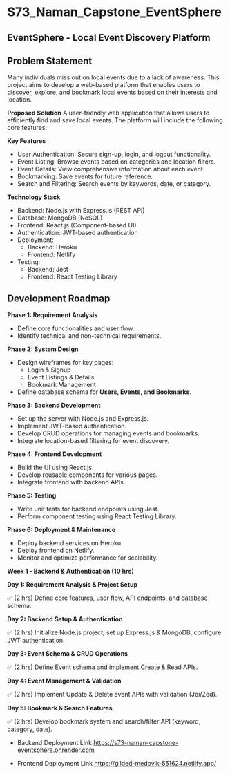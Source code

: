 # S73_Naman_Capstone_EventSphere

## EventSphere - Local Event Discovery Platform
## **Problem Statement** 

Many individuals miss out on local events due to a lack of awareness. This project aims to develop a web-based platform that enables users to discover, explore, and bookmark local events based on their interests and location.

**Proposed Solution**
A user-friendly web application that allows users to efficiently find and save local events. The platform will include the following core features:

**Key Features**

- User Authentication: Secure sign-up, login, and logout functionality.
- Event Listing: Browse events based on categories and location filters.
- Event Details: View comprehensive information about each event.
- Bookmarking: Save events for future reference.
- Search and Filtering: Search events by keywords, date, or category.

**Technology Stack**

- Backend: Node.js with Express.js (REST API)
- Database: MongoDB (NoSQL)
- Frontend: React.js (Component-based UI)
- Authentication: JWT-based authentication
- Deployment:
  - Backend: Heroku
  - Frontend: Netlify
- Testing:
  - Backend: Jest
  - Frontend: React Testing Library


## Development Roadmap
**Phase 1: Requirement Analysis**
- Define core functionalities and user flow.
- Identify technical and non-technical requirements.

**Phase 2: System Design**
- Design wireframes for key pages:
  - Login & Signup
  - Event Listings & Details
  - Bookmark Management
- Define database schema for **Users, Events, and Bookmarks**.

**Phase 3: Backend Development**
- Set up the server with Node.js and Express.js.
- Implement JWT-based authentication.
- Develop CRUD operations for managing events and bookmarks.
- Integrate location-based filtering for event discovery.

**Phase 4: Frontend Development**
- Build the UI using React.js.
- Develop reusable components for various pages.
- Integrate frontend with backend APIs.

**Phase 5: Testing**
- Write unit tests for backend endpoints using Jest.
- Perform component testing using React Testing Library.

**Phase 6: Deployment & Maintenance**
- Deploy backend services on Heroku.
- Deploy frontend on Netlify.
- Monitor and optimize performance for scalability.


**Week 1 - Backend & Authentication (10 hrs)**

**Day 1: Requirement Analysis & Project Setup** 

✅ (2 hrs) Define core features, user flow, API endpoints, and database schema.

**Day 2: Backend Setup & Authentication**

✅ (2 hrs) Initialize Node.js project, set up Express.js & MongoDB, configure JWT authentication.

**Day 3: Event Schema & CRUD Operations**

✅ (2 hrs) Define Event schema and implement Create & Read APIs.

**Day 4: Event Management & Validation**

✅ (2 hrs) Implement Update & Delete event APIs with validation (Joi/Zod).

**Day 5: Bookmark & Search Features**

✅ (2 hrs) Develop bookmark system and search/filter API (keyword, category, date).



- Backend Deployment Link 
https://s73-naman-capstone-eventsphere.onrender.com

- Frontend Deployment Link
https://gilded-medovik-551624.netlify.app/